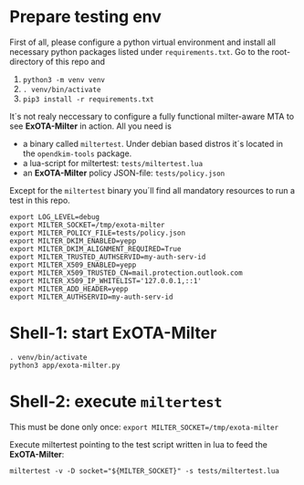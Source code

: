 # Prepare testing env
First of all, please configure a python virtual environment and install all necessary python packages listed under `requirements.txt`. Go to the root-directory of this repo and
1. `python3 -m venv venv`
1. `. venv/bin/activate`
1. `pip3 install -r requirements.txt`

It´s not realy neccessary to configure a fully functional milter-aware MTA to see **ExOTA-Milter** in action. All you need is 
* a binary called `miltertest`. Under debian based distros it´s located in the `opendkim-tools` package.
* a lua-script for miltertest: `tests/miltertest.lua`
* an **ExOTA-Milter** policy JSON-file: `tests/policy.json`

Except for the `miltertest` binary you´ll find all mandatory resources to run a test in this repo.

```
export LOG_LEVEL=debug
export MILTER_SOCKET=/tmp/exota-milter
export MILTER_POLICY_FILE=tests/policy.json
export MILTER_DKIM_ENABLED=yepp
export MILTER_DKIM_ALIGNMENT_REQUIRED=True
export MILTER_TRUSTED_AUTHSERVID=my-auth-serv-id
export MILTER_X509_ENABLED=yepp
export MILTER_X509_TRUSTED_CN=mail.protection.outlook.com
export MILTER_X509_IP_WHITELIST='127.0.0.1,::1'
export MILTER_ADD_HEADER=yepp
export MILTER_AUTHSERVID=my-auth-serv-id
```

# Shell-1: start ExOTA-Milter
```
. venv/bin/activate
python3 app/exota-milter.py
```

# Shell-2: execute `miltertest`
This must be done only once: `export MILTER_SOCKET=/tmp/exota-milter`

Execute miltertest pointing to the test script written in lua to feed the **ExOTA-Milter**:

`miltertest -v -D socket="${MILTER_SOCKET}" -s tests/miltertest.lua`